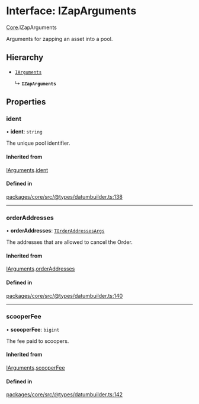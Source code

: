 # Interface: IZapArguments

[Core](../modules/Core.md).IZapArguments

Arguments for zapping an asset into a pool.

## Hierarchy

- [`IArguments`](Core.IArguments.md)

  ↳ **`IZapArguments`**

## Properties

### ident

• **ident**: `string`

The unique pool identifier.

#### Inherited from

[IArguments](Core.IArguments.md).[ident](Core.IArguments.md#ident)

#### Defined in

[packages/core/src/@types/datumbuilder.ts:138](https://github.com/SundaeSwap-finance/sundae-sdk/blob/main/packages/core/src/@types/datumbuilder.ts#L138)

___

### orderAddresses

• **orderAddresses**: [`TOrderAddressesArgs`](../modules/Core.md#torderaddressesargs)

The addresses that are allowed to cancel the Order.

#### Inherited from

[IArguments](Core.IArguments.md).[orderAddresses](Core.IArguments.md#orderaddresses)

#### Defined in

[packages/core/src/@types/datumbuilder.ts:140](https://github.com/SundaeSwap-finance/sundae-sdk/blob/main/packages/core/src/@types/datumbuilder.ts#L140)

___

### scooperFee

• **scooperFee**: `bigint`

The fee paid to scoopers.

#### Inherited from

[IArguments](Core.IArguments.md).[scooperFee](Core.IArguments.md#scooperfee)

#### Defined in

[packages/core/src/@types/datumbuilder.ts:142](https://github.com/SundaeSwap-finance/sundae-sdk/blob/main/packages/core/src/@types/datumbuilder.ts#L142)
